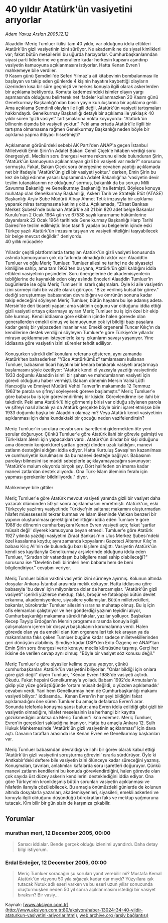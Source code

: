 # 40 yıldır Atatürk'ün vasiyetini arıyorlar

*Adem Yavuz Arslan 2005.12.12*

<div class="news-detail-text-todays">
 <div>
 </div>
 <div>
 </div>
 <div id="newsSpot">
  <font class="detail-spot">
   Alaaddin-Meriç Tumluer ikilisi tam 40 yıldır, var olduğunu iddia ettikleri Atatürk'ün gizli vasiyetinin izini sürüyor. Ne akademik ne de siyasi kimlikleri var; fakat bütün mesailerini bu uğurda harcıyorlar. Cumhurbaşkanlarından siyasi parti liderlerine ve generallere kadar herkesin kapısını aşındırıp vasiyetin kamuoyuna açıklanmasını istiyorlar. Hatta Kenan Evren'i mahkemeye bile verdiler.
  </font>
 </div>
 <div id="newsText">
  <font class="detail-text">
   9 Kasım günü Şemdinli'de Seferi Yılmaz'a ait kitabevinin bombalanması ile başlayan ve takip eden günlerde 4 kişinin hayatını kaybettiği olayların üzerinden kısa bir süre geçmişti ve herkes konuyla ilgili olarak askerlerden bir açıklama bekliyordu. Komuta kademesindeki isimler olayın yargı aşamasında olduğunu belirterek net ifadeler kullanmazken 20 Kasım günü Genelkurmay Başkanlığı'ndan basın yayın kuruluşlarına bir açıklama geldi. Ama açıklama Şemdinli olayları ile ilgili değil, Atatürk'ün vasiyeti tartışmaları hakkındaydı. Genelkurmay Başkanlığı detaylı bir açıklama ile yaklaşık 40 yıldır süren 'gizli vasiyet' tartışmalarına nokta koyuyordu: "Atatürk'ün bilinenin dışında bir vasiyeti yoktur." Peki ama ortada Atatürk'le ilgili bir tartışma olmamasına rağmen Genelkurmay Başkanlığı neden böyle bir açıklama yapma ihtiyacı hissetmişti?
   <br/>
   <br/>
   Açıklamanın görünürdeki sebebi AK Parti'den ANAP'a geçen İstanbul Milletvekili Emin Şirin'in Adalet Bakanı Cemil Çiçek'e hitaben verdiği soru önergesiydi. Meclisin soru önergesi verme rekorunu elinde bulunduran Şirin, "Atatürk'ün kamuoyuna açıklanmayan gizli bir vasiyeti var mıdır?" sorusunu sormuştu. Fakat, Bakan Çiçek soru önergesine cevaben yaptığı açıklamada net bir ifadeyle "Atatürk'ün gizli bir vasiyeti yoktur." derken, Emin Şirin bu kez de bilgi edinme yasası kapsamında Adalet Bakanlığı'na 'vasiyetin devir teslim tutanaklarının ne olduğunu' sormuş, bakanlık da bu soruyu Milli Savunma Bakanlığı ve Genelkurmay Başkanlığı'na iletmişti. Böylece konuya muhatap olan Genelkurmay Başkanlığı, Askeri Tarih ve Stratejik Etüt (ATASE) Başkanlığı Arşiv Şube Müdürü Albay Ahmet Tetik imzasıyla bir açıklama yaparak miras tartışmasına katılmış oldu. Açıklamada, "Ziraat Bankası Merkez Şubesi'nde bulunan Atatürk'e ait 21 bin 820 adet belge Bakanlar Kurulu'nun 2 Ocak 1964 gün ve 67538 sayılı kararname hükümlerine dayanılarak 22 Ocak 1964 tarihinde Genelkurmay Başkanlığı Harp Tarihi Dairesi'ne teslim edilmiştir. İnce tasnifi yapılan bu belgelerin içinde eski Türkçe yazılı Atatürk'ün imzasını taşıyan ve vasiyeti niteliğini taşıyabilecek bir belge mevcut değildir." deniyordu.
   <br/>
   40 yıllık mücadele
   <br/>
   <br/>
   Yıllardır çeşitli platformlarda tartışılan Atatürk'ün gizli vasiyeti konusunda aslında kamuoyunun çok da farkında olmadığı iki aktör var: Alaaddtin Tumluer ve oğlu Meriç Tumluer. Tumluer ailesi ne tarihçi ne de siyasetçi kimliğine sahip; ama tam 1963'ten bu yana, Atatürk'ün gizli kaldığını iddia ettikleri vasiyetinin peşindeler. Soru önergelerine de akademisyenlerin tebliğlerine de kaynaklık eden olay aslında önceleri Alaaddin Tumluer'in bugünlerde ise oğlu Meriç Tumluer'in ısrarlı çalışmaları. Öyle ki aile vasiyetin izini sürmeyi ilahi bir vazife olarak görüyor. "Bize verilmiş kutsal bir görev." dediği soruşturmayı babasından devraldığını ve ömrünün sonuna kadar takip edeceğini söyleyen Meriç Tumluer, bütün hayatını bu işe adamış adeta. Mersin'de deri ticareti yapan; ama vaktinin çoğunu var olduğunu iddia ettiği gizli vasiyeti ortaya çıkarmaya ayıran Meriç Tumluer bu iş için özel bir ekip bile kurmuş. Kendi iddiasına göre ekibinin içinde halen görevde olan generallerden emekli olmuş ve kamuoyunun çok iyi bildiği bazı paşalara kadar geniş bir yelpazeden insanlar var. Emekli orgeneral Tuncer Kılıç'ın da kendilerine destek verdiğini söyleyen Tumluer'e göre Türkiye'de yıllardır mirasın açıklanmasını isteyenlerle karşı çıkanların savaşı yaşanıyor. Yine iddiasına göre vasiyetin izini sürenler tehdit ediliyor.
   <br/>
   <br/>
   Konuşurken sürekli dinî konulara referans gösteren, aynı zamanda Atatürk'ten bahsederken "Yüce Atatürkümüz" tamlamasını kullanan Tumluer, babasının ticari hayatını bir kenara bırakarak vasiyeti araştırmaya başlamasını şöyle özetliyor: "Atatürk kendi el yazısıyla yazdığı vasiyetinde 1933 doğumlu Alaaddin isimli bir şahsın ve mahdumlarının vasiyeti için görevli olduğunu haber vermişti. Babam dönemin Mersin Valisi Lütfi Hancıoğlu ve Emniyet Müdürü Vehbi Tanver'in makamında 12 Temmuz 1963'te parola ve şifreyi söyleyerek göreve başlamıştır." Meriç Tumluer'e göre babası bu iş için görevlendirilmiş bir kişidir. Görevlendirme ise ilahi bir takdirdir. Peki ama Atatürk'ü hiç görmemiş birisi var olduğu söylenen parola ve şifreyi nasıl alacak ya da Atatürk gerçekte böyle birini işaret etmişse bile 1933 doğumlu başka bir Alaaddin olamaz mı? Veya Atatürk kendi vasiyetinin açıklanması için daha kundaktaki bir çocuğu neden vazifelendirsin?
   <br/>
   <br/>
   Meriç Tumluer'in sorulara cevabı soru işaretlerini gidermekten öte yeni sorular doğuruyor. Çünkü Tumluer'e göre Atatürk ilahi bir görevle gelmişti ve Türk-İslam âlemi için yapacakları vardı. Atatürk'ün dindar bir kişi olduğunu ama dönemin konjonktürel şartları gereği dinden uzak kaldığını, manevi zatların desteğini aldığını iddia ediyor. Hatta Kurtuluş Savaşı'nın kazanılması ve cumhuriyetin kurulmasını da bu manevi desteğe bağlıyor. Babasının parolayı bilmesini ise maddi sebeplerle açıklayamayacağını savunuyor: "Atatürk'e malum oluyordu birçok şey. Dört halifeden on imama kadar manevi zatlardan destek alıyordu. Ona Türk-İslam âleminin ferahı için yapması gerekenler bildiriliyordu." diyor.
   <br/>
   <br/>
   Mahkemeye bile gittiler
   <br/>
   <br/>
   Meriç Tumluer'e göre Atatürk mevcut vasiyeti yanında gizli bir vasiyet daha yazarak ölümünden 50 yıl sonra açıklanmasını emretmişti. Atatürk'ün, eski Türkçeyle yazılmış vasiyetinde Türkiye'nin saltanat makamını oluşturmadan hilafet müessesesini tekrar kurması ve İslam âleminde Vatikan benzeri bir yapının oluşturulması gerektiğini belirttiğini iddia eden Tumluer'e göre 1988'de dönemin cumhurbaşkanı Kenan Evren vasiyeti açtı; fakat 'şartlar müsait değil' diyerek kamuoyuna beyan etmedi. Tumluer'e göre Atatürk 1927 yılında yazdığı vasiyetini Ziraat Bankası'nın Ulus Merkez Şubesi'ndeki özel kasalarına koydu; aynı zamanda kopyalarını Gazeteci Altemur Kılıç'ın babası Kılıç Ali'nin de bulunduğu bazı kişilere dağıttı. Vasiyetin Atatürk'ün kendi ses kayıtlarıyla Genelkurmay arşivlerinde olduğunu iddia eden Tumluer, "Sıradan bir vatandaşın bu bilgilere nasıl sahip olabileceği?" sorusuna ise "Devletin belli birimleri hem babamı hem de beni bilgilendiriyor." cevabını veriyor.
   <br/>
   <br/>
   Meriç Tumluer bütün vaktini vasiyetin izini sürmeye ayırmış. Kolunun altında dosyalar Ankara-İstanbul arasında mekik dokuyor. Hatta iddiasına göre babasıyla 'bu dava' için milyonlarca dolar da harcamışlar. "Atatürk'ün gizli vasiyeti" içerikli yüzlerce mektup, faks, broşür ve fotokopiyi bütün devlet erkanına, akademisyenlere, siyasilere yollamışlar. Bütün milletvekilleri, bakanlar, bürokratlar Tumluer ailesinin ısrarına muhatap olmuş. Bu iş için ofis elemanları çalıştırıyor ve her gönderdiği yazının teyidini alıyor, Cumhurbaşkanlığı makamına sürekli fakslar, yazılar yolluyor. Başbakan Recep Tayyip Erdoğan'ın Mersin programı sırasında konuyla ilgili çalışmalarını içeren bir dosyayı başbakanın korumalarına verdi. Halen görevde olan ya da emekli olan tüm orgeneralleri tek tek arayan ya da makamlarına faks çeken Tumluer bugüne kadar sadece milletvekillerinden geri dönüşüm alabilmiş. Şimdiye kadar DSP'den Edip Özgenç ve ANAP'tan Emin Şirin soru önergesi verip konuyu meclis kürsüsüne taşımış. Gerçi her ikisine de verilen cevap aynı olmuş: "Böyle bir vasiyet söz konusu değil."
   <br/>
   <br/>
   Meriç Tumluer'e göre siyasiler kelime oyunu yapıyor, çünkü cumhurbaşkanları Atatürk'ün vasiyetini biliyorlar. "Onlar bildiği için onlara göre gizli değil" diyen Tumluer, "Kenan Evren 1988'de vasiyeti açtırdı. Okudu. Fakat hepsini Genelkurmay'a yolladı. Babam 1992'de Armutalan'a gidip yüz yüze görüştüğünde 'ortam müsait değildi, o yüzden açıklamadık' cevabını verdi. Yani hem Genelkurmay hem de Cumhurbaşkanlığı makamı vasiyeti biliyor." iddiasında... Kenan Evren'in her şeyi bildiğini fakat açıklamadığını öne süren Tumluer bu amaçla defalarca Evren'i arar. Sonunda telefonla konuşma şansı bulur; ama Evren iddia edildiği gibi gizli bir vasiyetin olmadığını, hilafet meselesinin ise herhangi bir kayıtta gözükmediğini anlatsa da Meriç Tumluer'i ikna edemez. Meriç Tumluer, Evren'in gerçekleri sakladığına inanıyor. Hatta bu amaçla Ankara 12. Sulh Hukuk Mahkemesinde "Atatürk'ün gizli vasiyetinin açıklanması" için dava açtı. Davanın tarafları arasında ise Kenan Evren ve Genelkurmay başkanları var.
   <br/>
   <br/>
   Meriç Tumluer babasından devraldığı ve ilahi bir görev olarak kabul ettiği 'Atatürk'ün gizli vasiyetini soruşturma görevini' ısrarla sürdürüyor. Öyle ki Anıtkabir'deki deftere bile vasiyetin izini ölünceye kadar süreceğini yazmış. Konuşmaları, tavırları, anlatımları kafalarda soru işaretleri doğuruyor. Çünkü manevi zatların kendilerini bu konuda görevlendirdiğini, halen görevde olan çok sayıda üst düzey askerin kendilerini desteklediğini iddia ediyor. Ona göre Türkiye'nin kronikleşmiş bütün sorunları vasiyetin açıklanması ve hilafetin ilanıyla çözülebilecek. Bu amaçla önümüzdeki günlerde de kolunun altında dosyalarla yazarları, akademisyenleri, siyasileri, emekli askerleri ve konuyla ilgili olduğunu düşündüğü bürokratları faks ve mektup yağmuruna tutacak. Kim bilir bir gün sizin de karşınıza çıkabilir.
   <br/>
  </font>
 </div>
 <div>
 </div>
 <div>
 </div>
</div>


## Yorumlar

### murathan mert, 12 December 2005, 00:00
> Sarsıcı iddialar. Bende gerçek olduğu izlenimi uyandırdı. Daha detay bilgi istiyorum.

### Erdal Erdeğer, 12 December 2005, 00:00
> Meriç Tumluer soracağın şu soruları yanıt verebilir mi?  Mustafa Kemal Atatürk'ün vizyonu 50 yıla sığacak kadar dar mıydı?  Yüzyıllara ışık tutacak Nutuk adlı eseri varken ve bu eseri uzun yıllar sonucunda oluşturmuşken neden 50 yıl sonra açıklanmasını istediği bir vasiyet bıraksın?  Bir vasiy...

Kaynak: [www.aksiyon.com.tr](http://www.aksiyon.com.tr:80/aksiyon/haber-13024-34-40-yildir-ataturkun-vasiyetini-ariyorlar.html), [web.archive.org (arşiv bağlantısı)](http://web.archive.org/web/20140313221649/http://www.aksiyon.com.tr:80/aksiyon/haber-13024-34-40-yildir-ataturkun-vasiyetini-ariyorlar.html)
